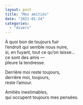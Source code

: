 ```yaml
---
layout: post
title: "Mes amitiés"
date: "2021-01-24"
categories:
  - "divers"
---
```


À quoi bon de toujours fuir  
l’endroit qui semble nous nuire,  
si, en fuyant, tout ce qu’on laisse…  
ce sont des amis —  
pleure la tendresse.  

Derrière moi reste toujours,  
derrière moi, toujours,  
reste l’amour.  

Amitiés inestimables,  
qui occupent toujours mes pensées.  

